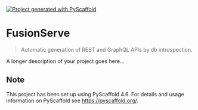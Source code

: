 <!-- These are examples of badges you might want to add to your README:
     please update the URLs accordingly

[![Built Status](https://api.cirrus-ci.com/github/<USER>/FusionServe.svg?branch=main)](https://cirrus-ci.com/github/<USER>/FusionServe)
[![ReadTheDocs](https://readthedocs.org/projects/FusionServe/badge/?version=latest)](https://FusionServe.readthedocs.io/en/stable/)
[![Coveralls](https://img.shields.io/coveralls/github/<USER>/FusionServe/main.svg)](https://coveralls.io/r/<USER>/FusionServe)
[![PyPI-Server](https://img.shields.io/pypi/v/FusionServe.svg)](https://pypi.org/project/FusionServe/)
[![Conda-Forge](https://img.shields.io/conda/vn/conda-forge/FusionServe.svg)](https://anaconda.org/conda-forge/FusionServe)
[![Monthly Downloads](https://pepy.tech/badge/FusionServe/month)](https://pepy.tech/project/FusionServe)
[![Twitter](https://img.shields.io/twitter/url/http/shields.io.svg?style=social&label=Twitter)](https://twitter.com/FusionServe)
-->

[![Project generated with PyScaffold](https://img.shields.io/badge/-PyScaffold-005CA0?logo=pyscaffold)](https://pyscaffold.org/)

# FusionServe

> Automatic generation of REST and GraphQL APIs by db introspection.

A longer description of your project goes here...


<!-- pyscaffold-notes -->

## Note

This project has been set up using PyScaffold 4.6. For details and usage
information on PyScaffold see https://pyscaffold.org/.

